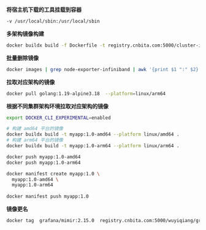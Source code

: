
**将宿主机下载的工具挂载到容器**

```bash
-v /usr/local/sbin:/usr/local/sbin
```

**多架构镜像构建**

```bash
docker buildx build -f Dockerfile -t registry.cnbita.com:5000/cluster-images/model-repository:v2.1  --platform=linux/arm64,linux/amd64 --push .
```

**批量删除镜像**

```bash
docker images | grep node-exporter-infiniband | awk '{print $1 ":" $2}' | xargs docker rmi
```

**拉取对应架构的镜像**

```bash
docker pull golang:1.19-alpine3.18  --platform=linux/arm64   
```

**根据不同集群架构环境拉取对应架构的镜像**

```bash
export DOCKER_CLI_EXPERIMENTAL=enabled

# 构建 amd64 平台的镜像
docker buildx build -t myapp:1.0-amd64 --platform linux/amd64 .
# 构建 arm64 平台的镜像
docker buildx build -t myapp:1.0-arm64 --platform linux/arm64 .

docker push myapp:1.0-amd64
docker push myapp:1.0-arm64

docker manifest create myapp:1.0 \
  myapp:1.0-amd64 \
  myapp:1.0-arm64
    
docker manifest push myapp:1.0
```

**镜像更名**

```bash
docker tag  grafana/mimir:2.15.0  registry.cnbita.com:5000/wuyiqiang/grafana_mimir:2.15.0
```
